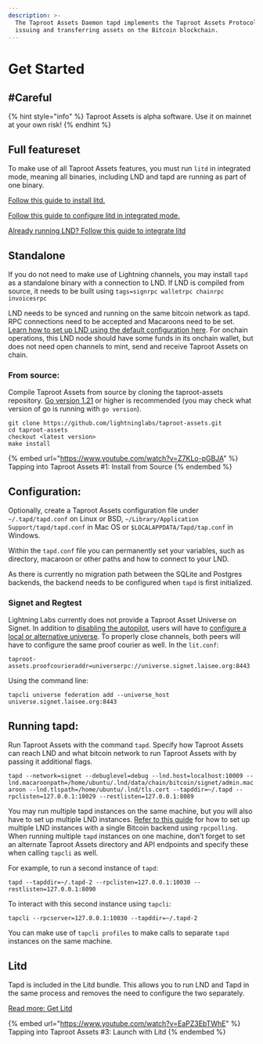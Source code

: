 ```yaml
---
description: >-
  The Taproot Assets Daemon tapd implements the Taproot Assets Protocol for
  issuing and transferring assets on the Bitcoin blockchain.
---
```


# Get Started

## #Careful <a href="#docs-internal-guid-f9af6317-7fff-eeb2-2957-b358d3da86da" id="docs-internal-guid-f9af6317-7fff-eeb2-2957-b358d3da86da"></a>

{% hint style="info" %}
Taproot Assets is alpha software. Use it on mainnet at your own risk!
{% endhint %}

## Full featureset <a href="#docs-internal-guid-dfe5d706-7fff-fe20-2c99-ce4fa398fe31" id="docs-internal-guid-dfe5d706-7fff-fe20-2c99-ce4fa398fe31"></a>

To make use of all Taproot Assets features, you must run `litd` in integrated mode, meaning all binaries, including LND and tapd are running as part of one binary.

[Follow this guide to install litd.](../lightning-terminal/get-lit.md)

[Follow this guide to configure litd in integrated mode.](../lightning-terminal/run-litd.md)

[Already running LND? Follow this guide to integrate litd](../lightning-terminal/integrating-litd.md)

## Standalone <a href="#docs-internal-guid-24188b0f-7fff-cc1b-10da-87278749e8ce" id="docs-internal-guid-24188b0f-7fff-cc1b-10da-87278749e8ce"></a>

If you do not need to make use of Lightning channels, you may install `tapd` as a standalone binary with a connection to LND. If LND is compiled from source, it needs to be built using `tags=signrpc walletrpc chainrpc invoicesrpc`

LND needs to be synced and running on the same bitcoin network as tapd. RPC connections need to be accepted and Macaroons need to be set.[ Learn how to set up LND using the default configuration here](https://docs.lightning.engineering/lightning-network-tools/lnd/run-lnd). For onchain operations, this LND node should have some funds in its onchain wallet, but does not need open channels to mint, send and receive Taproot Assets on chain.

### From source: <a href="#docs-internal-guid-5879af55-7fff-021d-8347-7ef95cd98105" id="docs-internal-guid-5879af55-7fff-021d-8347-7ef95cd98105"></a>

Compile Taproot Assets from source by cloning the taproot-assets repository. [Go version 1.21](https://go.dev/dl/) or higher is recommended (you may check what version of go is running with `go version`).

`git clone https://github.com/lightninglabs/taproot-assets.git`\
`cd taproot-assets`\
`checkout <latest version>`\
`make install`

{% embed url="https://www.youtube.com/watch?v=Z7KLo-pGBJA" %}
Tapping into Taproot Assets #1: Install from Source
{% endembed %}

## Configuration: <a href="#docs-internal-guid-8aa3849c-7fff-4b8e-530a-a563b8d9d0b8" id="docs-internal-guid-8aa3849c-7fff-4b8e-530a-a563b8d9d0b8"></a>

Optionally, create a Taproot Assets configuration file under `~/.tapd/tapd.conf` on Linux or BSD, `~/Library/Application Support/tapd/tapd.conf` in Mac OS or `$LOCALAPPDATA/Tapd/tap.conf` in Windows.

Within the `tapd.conf` file you can permanently set your variables, such as directory, macaroon or other paths and how to connect to your LND.

As there is currently no migration path between the SQLite and Postgres backends, the backend needs to be configured when `tapd` is first initialized.

### Signet and Regtest

Lightning Labs currently does not provide a Taproot Asset Universe on Signet. In addition to [disabling the autopilot](../lightning-terminal/run-litd.md#docs-internal-guid-59891e79-7fff-362e-d160-3ba75a10db52), users will have to [configure a local or alternative universe](universes.md). To properly close channels, both peers will have to configure the same proof courier as well. In the `lit.conf`:

`taproot-assets.proofcourieraddr=universerpc://universe.signet.laisee.org:8443`

Using the command line:

`tapcli universe federation add --universe_host universe.signet.laisee.org:8443`

## Running tapd: <a href="#docs-internal-guid-ebf73e49-7fff-b5ed-44ff-b9b0953c6082" id="docs-internal-guid-ebf73e49-7fff-b5ed-44ff-b9b0953c6082"></a>

Run Taproot Assets with the command `tapd`. Specify how Taproot Assets can reach LND and what bitcoin network to run Taproot Assets with by passing it additional flags.

`tapd --network=signet --debuglevel=debug --lnd.host=localhost:10009 --lnd.macaroonpath=/home/ubuntu/.lnd/data/chain/bitcoin/signet/admin.macaroon --lnd.tlspath=/home/ubuntu/.lnd/tls.cert --tapddir=~/.tapd --rpclisten=127.0.0.1:10029 --restlisten=127.0.0.1:8089`

You may run multiple tapd instances on the same machine, but you will also have to set up multiple LND instances. [Refer to this guide](../lnd/run-lnd.md) for how to set up multiple LND instances with a single Bitcoin backend using `rpcpolling`. When running multiple `tapd` instances on one machine, don’t forget to set an alternate Taproot Assets directory and API endpoints and specify these when calling `tapcli` as well.

For example, to run a second instance of `tapd`:

`tapd --tapddir=~/.tapd-2 --rpclisten=127.0.0.1:10030 --restlisten=127.0.0.1:8090`

To interact with this second instance using `tapcli`:

`tapcli --rpcserver=127.0.0.1:10030 --tapddir=~/.tapd-2`

You can make use of `tapcli profiles` to make calls to separate `tapd` instances on the same machine.

## Litd

Tapd is included in the Litd bundle. This allows you to run LND and Tapd in the same process and removes the need to configure the two separately.

[Read more: Get Litd](../lightning-terminal/get-lit.md)

{% embed url="https://www.youtube.com/watch?v=EaPZ3EbTWhE" %}
Tapping into Taproot Assets #3: Launch with Litd
{% endembed %}
